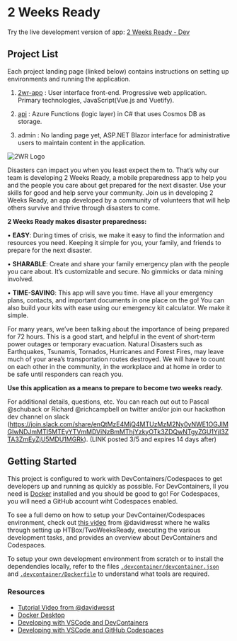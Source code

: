 # 2 Weeks Ready

Try the live development version of app: [2 Weeks Ready - Dev](https://sasquatch.2wr.org/)

## Project List

Each project landing page (linked below) contains instructions on setting up environments and running the application.

1. [2wr-app](2wr-app/README.md) : User interface front-end. Progressive web application. Primary technologies, JavaScript(Vue.js and Vuetify).

2. [api](api/README.md) : Azure Functions (logic layer) in C# that uses Cosmos DB as storage.

3. admin : No landing page yet, ASP.NET Blazor interface for administrative users to maintain content in the application.

![2WR Logo](https://user-images.githubusercontent.com/78102622/132778543-8d2331ac-f3bf-4f93-93a1-59b136e7978e.png)

Disasters can impact you when you least expect them to. That’s why our team is developing 2 Weeks Ready, a mobile preparedness app to help you and the people you care about get prepared for the next disaster. Use your skills for good and help serve your community. Join us in developing 2 Weeks Ready, an app developed by a community of volunteers that will help others survive and thrive through disasters to come.

**2 Weeks Ready makes disaster preparedness:**

•	**EASY**: During times of crisis, we make it easy to find the information and resources you need. Keeping it simple for you, your family, and friends to prepare for the next disaster. 

•	**SHARABLE**: Create and share your family emergency plan with the people you care about. It’s customizable and secure. No gimmicks or data mining involved. 

•	**TIME-SAVING**: This app will save you time. Have all your emergency plans, contacts, and important documents in one place on the go! You can also build your kits with ease using our emergency kit calculator. We make it simple. 

For many years, we’ve been talking about the importance of being prepared for 72 hours. This is a good start, and helpful in the event of short-term power outages or temporary evacuation. Natural Disasters such as Earthquakes, Tsunamis, Tornados, Hurricanes and Forest Fires, may leave much of your area’s transportation routes destroyed. We will have to count on each other in the community, in the workplace and at home in order to be safe until responders can reach you.

**Use this application as a means to prepare to become two weeks ready.**

For additional details, questions, etc.  You can reach out out to Pascal @schuback or Richard @richcampbell on twitter and/or join our hackathon dev channel on slack (https://join.slack.com/share/enQtMzE4MjQ4MTUzMzM2Ny0yNWE1OGJlMGIwNDJmMTI5MTEyYTVmMDViNzBmMThjYzkyOTk3ZDQwNTgyZGU1YjI3ZTA3ZmEyZjU5MDU1MGRk). (LINK posted 3/5 and expires 14 days after)

## Getting Started
This project is configured to work with DevContainers/Codespaces to get developers up and running as quickly as possible. For DevContainers, ll you need is [Docker][2] installed and you should be good to go! For Codespaces, you will need a GitHub account wiht Codespaces enabled.

To see a full demo on how to setup your DevContainer/Codespaces environment, check out [this video][1] from @davidwesst where he walks through setting up HTBox/TwoWeeksReady, executing the various development tasks, and provides an overview about DevContainers and Codespaces.

To setup your own development environment from scratch or to install the dependendies locally, refer to the files [`.devcontainer/devcontainer.json`](https://github.com/HTBox/TwoWeeksReady/blob/main/.devcontainer/devcontainer.json) and [`.devcontainer/Dockerfile`](https://github.com/HTBox/TwoWeeksReady/blob/main/.devcontainer/devcontainer.json) to understand what tools are required.

### Resources
- [Tutorial Video from @davidwesst][1]
- [Docker Desktop][2]
- [Developing with VSCode and DevContainers][3]
- [Developing with VSCode and GitHub Codespaces][4]

[1]: https://www.youtube.com/watch?v=rYfsNBODfZc
[2]: https://www.docker.com/products/personal/
[3]: https://code.visualstudio.com/docs/remote/containers#_quick-start-try-a-development-container
[4]: https://code.visualstudio.com/docs/remote/codespaces